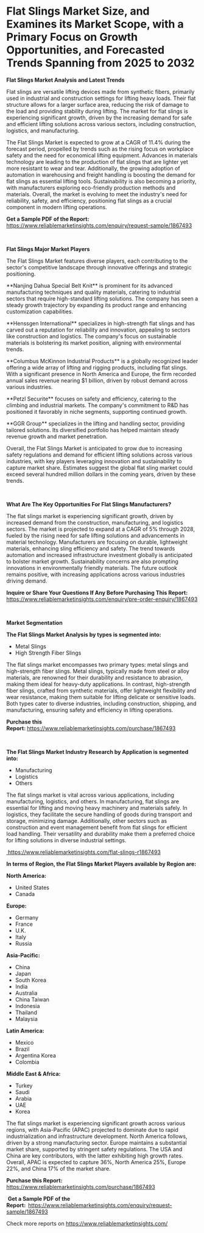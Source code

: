 <p><h1>Flat Slings Market Size, and Examines its Market Scope, with a Primary Focus on Growth Opportunities, and Forecasted Trends Spanning from 2025 to 2032</h1></p><p><strong>Flat Slings Market Analysis and Latest Trends</strong></p>
<p><p>Flat slings are versatile lifting devices made from synthetic fibers, primarily used in industrial and construction settings for lifting heavy loads. Their flat structure allows for a larger surface area, reducing the risk of damage to the load and providing stability during lifting. The market for flat slings is experiencing significant growth, driven by the increasing demand for safe and efficient lifting solutions across various sectors, including construction, logistics, and manufacturing.</p><p>The Flat Slings Market is expected to grow at a CAGR of 11.4% during the forecast period, propelled by trends such as the rising focus on workplace safety and the need for economical lifting equipment. Advances in materials technology are leading to the production of flat slings that are lighter yet more resistant to wear and tear. Additionally, the growing adoption of automation in warehousing and freight handling is boosting the demand for flat slings as essential lifting tools. Sustainability is also becoming a priority, with manufacturers exploring eco-friendly production methods and materials. Overall, the market is evolving to meet the industry's need for reliability, safety, and efficiency, positioning flat slings as a crucial component in modern lifting operations.</p></p>
<p><strong>Get a Sample PDF of the Report:&nbsp;</strong> <a href="https://www.reliablemarketinsights.com/enquiry/request-sample/1867493?utm_campaign=2231&utm_medium=2&utm_source=Github&utm_content=ia&utm_term=30012025&utm_id=flat-slings">https://www.reliablemarketinsights.com/enquiry/request-sample/1867493</a></p>
<p>&nbsp;</p>
<p><strong>Flat Slings Major Market Players</strong></p>
<p><p>The Flat Slings Market features diverse players, each contributing to the sector's competitive landscape through innovative offerings and strategic positioning. </p><p>**Nanjing Dahua Special Belt Knit** is prominent for its advanced manufacturing techniques and quality materials, catering to industrial sectors that require high-standard lifting solutions. The company has seen a steady growth trajectory by expanding its product range and enhancing customization capabilities.</p><p>**Henssgen International** specializes in high-strength flat slings and has carved out a reputation for reliability and innovation, appealing to sectors like construction and logistics. The company's focus on sustainable materials is bolstering its market position, aligning with environmental trends.</p><p>**Columbus McKinnon Industrial Products** is a globally recognized leader offering a wide array of lifting and rigging products, including flat slings. With a significant presence in North America and Europe, the firm recorded annual sales revenue nearing $1 billion, driven by robust demand across various industries.</p><p>**Petzl Securite** focuses on safety and efficiency, catering to the climbing and industrial markets. The company's commitment to R&D has positioned it favorably in niche segments, supporting continued growth.</p><p>**GGR Group** specializes in the lifting and handling sector, providing tailored solutions. Its diversified portfolio has helped maintain steady revenue growth and market penetration.</p><p>Overall, the Flat Slings Market is anticipated to grow due to increasing safety regulations and demand for efficient lifting solutions across various industries, with key players leveraging innovation and sustainability to capture market share. Estimates suggest the global flat sling market could exceed several hundred million dollars in the coming years, driven by these trends.</p></p>
<p>&nbsp;</p>
<p><strong>What Are The Key Opportunities For Flat Slings Manufacturers?</strong></p>
<p><p>The flat slings market is experiencing significant growth, driven by increased demand from the construction, manufacturing, and logistics sectors. The market is projected to expand at a CAGR of 5% through 2028, fueled by the rising need for safe lifting solutions and advancements in material technology. Manufacturers are focusing on durable, lightweight materials, enhancing sling efficiency and safety. The trend towards automation and increased infrastructure investment globally is anticipated to bolster market growth. Sustainability concerns are also prompting innovations in environmentally friendly materials. The future outlook remains positive, with increasing applications across various industries driving demand.</p></p>
<p><strong>Inquire or Share Your Questions If Any Before Purchasing This Report:</strong> <a href="https://www.reliablemarketinsights.com/enquiry/pre-order-enquiry/1867493?utm_campaign=2231&utm_medium=2&utm_source=Github&utm_content=ia&utm_term=30012025&utm_id=flat-slings">https://www.reliablemarketinsights.com/enquiry/pre-order-enquiry/1867493</a></p>
<p>&nbsp;</p>
<p><strong>Market Segmentation</strong></p>
<p><strong>The Flat Slings Market Analysis by types is segmented into:</strong></p>
<p><ul><li>Metal Slings</li><li>High Strength Fiber Slings</li></ul></p>
<p><p>The flat slings market encompasses two primary types: metal slings and high-strength fiber slings. Metal slings, typically made from steel or alloy materials, are renowned for their durability and resistance to abrasion, making them ideal for heavy-duty applications. In contrast, high-strength fiber slings, crafted from synthetic materials, offer lightweight flexibility and wear resistance, making them suitable for lifting delicate or sensitive loads. Both types cater to diverse industries, including construction, shipping, and manufacturing, ensuring safety and efficiency in lifting operations.</p></p>
<p><strong>Purchase this Report:&nbsp;</strong><a href="https://www.reliablemarketinsights.com/purchase/1867493?utm_campaign=2231&utm_medium=2&utm_source=Github&utm_content=ia&utm_term=30012025&utm_id=flat-slings">https://www.reliablemarketinsights.com/purchase/1867493</a></p>
<p>&nbsp;</p>
<p><strong>The Flat Slings Market Industry Research by Application is segmented into:</strong></p>
<p><ul><li>Manufacturing</li><li>Logistics</li><li>Others</li></ul></p>
<p><p>The flat slings market is vital across various applications, including manufacturing, logistics, and others. In manufacturing, flat slings are essential for lifting and moving heavy machinery and materials safely. In logistics, they facilitate the secure handling of goods during transport and storage, minimizing damage. Additionally, other sectors such as construction and event management benefit from flat slings for efficient load handling. Their versatility and durability make them a preferred choice for lifting solutions in diverse industrial settings.</p></p>
<p><a href="https://www.reliablemarketinsights.com/flat-slings-r1867493?utm_campaign=2231&utm_medium=2&utm_source=Github&utm_content=ia&utm_term=30012025&utm_id=flat-slings">&nbsp;https://www.reliablemarketinsights.com/flat-slings-r1867493</a></p>
<p><strong>In terms of Region, the Flat Slings Market Players available by Region are:</strong></p>
<p>
    <p> <strong> North America: </strong>
        <ul>
            <li>United States</li>
            <li>Canada</li>
        </ul>
        </p> 
    <p> <strong> Europe: </strong>
        <ul>
            <li>Germany</li>
            <li>France</li>
            <li>U.K.</li>
            <li>Italy</li>
            <li>Russia</li>
        </ul>
        </p> 
    <p> <strong> Asia-Pacific: </strong>
        <ul>
            <li>China</li>
            <li>Japan</li>
            <li>South Korea</li>
            <li>India</li>
            <li>Australia</li>
            <li>China Taiwan</li>
            <li>Indonesia</li>
            <li>Thailand</li>
            <li>Malaysia</li>
        </ul>
        </p> 
    <p> <strong> Latin America: </strong>
        <ul>
            <li>Mexico</li>
            <li>Brazil</li>
            <li>Argentina Korea</li>
            <li>Colombia</li>
        </ul>
        </p> 
    <p> <strong> Middle East & Africa: </strong>
        <ul>
            <li>Turkey</li>
            <li>Saudi</li>
            <li>Arabia</li>
            <li>UAE</li>
            <li>Korea</li>
        </ul>
    </p>
    </p>
<p><p>The flat slings market is experiencing significant growth across various regions, with Asia-Pacific (APAC) projected to dominate due to rapid industrialization and infrastructure development. North America follows, driven by a strong manufacturing sector. Europe maintains a substantial market share, supported by stringent safety regulations. The USA and China are key contributors, with the latter exhibiting high growth rates. Overall, APAC is expected to capture 36%, North America 25%, Europe 22%, and China 17% of the market share.</p></p>
<p><strong>Purchase this Report: </strong><a href="https://www.reliablemarketinsights.com/purchase/1867493?utm_campaign=2231&utm_medium=2&utm_source=Github&utm_content=ia&utm_term=30012025&utm_id=flat-slings">https://www.reliablemarketinsights.com/purchase/1867493</a></p>
<p>&nbsp;<strong>Get a Sample PDF of the Report:&nbsp;&nbsp;</strong><a href="https://www.reliablemarketinsights.com/enquiry/request-sample/1867493?utm_campaign=2231&utm_medium=2&utm_source=Github&utm_content=ia&utm_term=30012025&utm_id=flat-slings">https://www.reliablemarketinsights.com/enquiry/request-sample/1867493</a></p>
<p><strong></strong></p>
<p>Check more reports on <a href="https://www.reliablemarketinsights.com/?utm_campaign=2231&utm_medium=2&utm_source=Github&utm_content=ia&utm_term=30012025&utm_id=flat-slings">https://www.reliablemarketinsights.com/</a></p>
